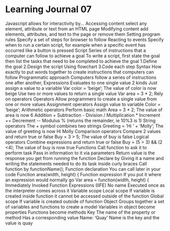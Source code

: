 # Learning Journal 07
Javascript allows for interactivity by...
Accessing content
select any element, attribute or text from an HTML page
Modifying content
add elements, attributes, and text to the page or remove them
Setting program rules
Specify a set of steps for browser to follow
Reacting to events
Specify when to run a certain script, for example when a specific event has occurred like a button is pressed
Script
Series of instructions that a computer can follow to achieve a goal
To write a script, first state the goal then list the tasks that need to be completed to achieve the goal
1.Define the goal
2.Design the script
Using flowchart
3.Code each step
Syntax
How exactly to put words together to create instructions that computers can follow
Programmatic approach
Computers follow a series of instructions one after another, 
Expressions
Evaluates to one single value
2 kinds
Just assign a value to a variable
Var color = ‘beige’;
The value of color is now beige
Use two or more values to return a single value
Var area = 3 * 2;
Rely on operators
Operators
Allow programmers to create a single value from one or more values
Assignment operators
Assign value to variable
Color = ‘beige’;
Arithmetic operators
Perform basic math
Area = 3 * 2;
The value of area is now 6
Addition +
Subtraction -
Division /
Multiplication *
Increment ++
Decrement --
Modulus % (returns the remainder, ie 10%3 is 1)
String operators
The + symbol combines two strings
Greeting = ‘Hi ‘ + ‘Molly’;
The value of greeting is now Hi Molly
Comparison operators
Compare 2 values and return true or false
Buy = 3 > 5;
The value of buy is false
Logical operators
Combine expressions and return true or false
Buy = (5 > 3) && (2 <4);
The value of buy is now true
Functions
Call function to ask it to perform task
Pass in information to it via parameters
Return value is the response you get from running the function
Declare by
Giving it a name and writing the statements needed to do its task inside curly braces
Call function by functionName();
Function declaration
You can call later in your code
Function area(width, height) {
Function expression
If you put it where an expression would normally go
Var area = function(width, height) {
Immediately Invoked Function Expressions (IIFE)
No name
Executed once as the interpreter comes across it
Variable scope
Local scope 
If variable is created inside function it cannot be accessed outside of the function
Global scope
If variable is created outside of function
Object
Groups together a set of variables and functions to create a model
Variables in object become properties
Functions become methods
Key
The name of the property or method
Has a corresponding value
Name: ‘Quay’ 
Name is the key and the value is quay
